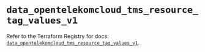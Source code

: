 # `data_opentelekomcloud_tms_resource_tag_values_v1`

Refer to the Terraform Registry for docs: [`data_opentelekomcloud_tms_resource_tag_values_v1`](https://registry.terraform.io/providers/opentelekomcloud/opentelekomcloud/1.36.49/docs/data-sources/tms_resource_tag_values_v1).
